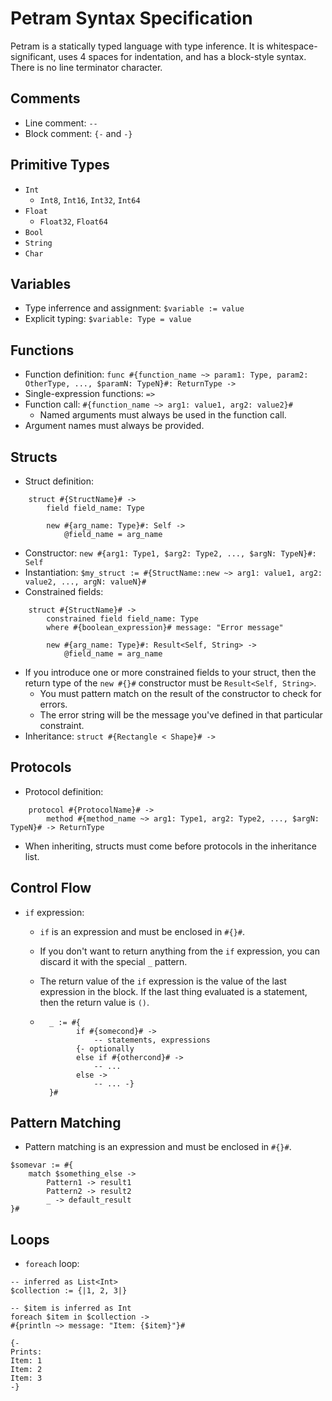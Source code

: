 # Petram Syntax Specification

Petram is a statically typed language with type inference. It is whitespace-significant, uses 4 spaces for indentation, and has a block-style syntax. There is no line terminator character.

## Comments

- Line comment: `--`
- Block comment: `{-` and `-}`

## Primitive Types

- `Int`
  - `Int8`, `Int16`, `Int32`, `Int64`
- `Float`
  - `Float32`, `Float64`
- `Bool`
- `String`
- `Char`

## Variables

- Type inferrence and assignment: `$variable := value`
- Explicit typing: `$variable: Type = value`

## Functions

- Function definition: `func #{function_name ~> param1: Type, param2: OtherType, ..., $paramN: TypeN}#: ReturnType ->`
- Single-expression functions: `=>`
- Function call: `#{function_name ~> arg1: value1, arg2: value2}#`
  - Named arguments must always be used in the function call.
- Argument names must always be provided.

## Structs

- Struct definition:

```petra
    struct #{StructName}# ->
        field field_name: Type

        new #{arg_name: Type}#: Self ->
            @field_name = arg_name
```

- Constructor: `new #{arg1: Type1, $arg2: Type2, ..., $argN: TypeN}#: Self`
- Instantiation: `$my_struct := #{StructName::new ~> arg1: value1, arg2: value2, ..., argN: valueN}#`
- Constrained fields:

```petra
    struct #{StructName}# ->
        constrained field field_name: Type
        where #{boolean_expression}# message: "Error message"

        new #{arg_name: Type}#: Result<Self, String> ->
            @field_name = arg_name
```

- If you introduce one or more constrained fields to your struct, then the return type of the `new #{}#` constructor must be `Result<Self, String>`.
  - You must pattern match on the result of the constructor to check for errors.
  - The error string will be the message you've defined in that particular constraint.
- Inheritance: `struct #{Rectangle < Shape}# ->`

## Protocols

- Protocol definition:

```petra
    protocol #{ProtocolName}# ->
        method #{method_name ~> arg1: Type1, arg2: Type2, ..., $argN: TypeN}# -> ReturnType
```

- When inheriting, structs must come before protocols in the inheritance list.

## Control Flow

- `if` expression:
  - `if` is an expression and must be enclosed in `#{}#`.
  - If you don't want to return anything from the `if` expression, you can discard it with the special `_` pattern.
  - The return value of the `if` expression is the value of the last expression in the block. If the last thing evaluated is a statement, then the return value is `()`.

  - ```petra
      _ := #{
            if #{somecond}# ->
                -- statements, expressions
            {- optionally
            else if #{othercond}# ->
                -- ...
            else ->
                -- ... -}
      }#
    ```

## Pattern Matching

- Pattern matching is an expression and must be enclosed in `#{}#`.

```petra
$somevar := #{
    match $something_else ->
        Pattern1 -> result1
        Pattern2 -> result2
        _ -> default_result
}#
```

## Loops

- `foreach` loop:

```petra
-- inferred as List<Int>
$collection := {|1, 2, 3|}

-- $item is inferred as Int
foreach $item in $collection ->
#{println ~> message: "Item: {$item}"}#

{-
Prints:
Item: 1
Item: 2
Item: 3
-}
```
